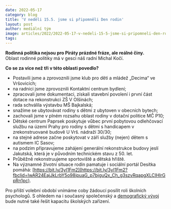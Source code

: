 ```yaml
---
date: 2022-05-17
category: blog
title: 'V neděli 15.5. jsme si připomněli Den rodin'
layout: post
author: mediální tým
image: articles/2022/2022-05-17-v-nedeli-15-5-jsme-si-pripomneli-den-rodin.png
tags:
---
```



**Rodinná politika nejsou pro Piráty prázdné fráze, ale reálné činy.**  
Oblast rodinné politiky má v gesci náš radní Michal Kočí.

**Co se za více než tři v této oblasti povedlo?**

-   Postavili jsme a zprovoznili jsme klub pro děti a mládež „Decima“ ve Vršovicích;
-   na radnici jsme zprovoznili Kontaktní centrum bydlení;
-   zpracovali jsme dokumentaci, získali stavební povolení i první část dotace na rekonstrukci ZŠ V Olšinách;
-   rada schválila výstavbu MŠ Bajkalská;
-   snažíme se ubytovávat rodiny s dětmi z ubytoven v obecních bytech;
-   zachovali jsme v plném rozsahu oblast rodiny v dotační politice MČ P10;
-   Dětské centrum Paprsek poskytuje vůbec první pobytovou odlehčovací službu na území Prahy pro rodiny s dětmi s handicapem v zrekonstruované budově U Vrš. nádraží 30/30;
-   na stejné adrese začne poskytovat v září služby (nejen) dětem s autismem IC Sasov;
-   na podzim připravujeme zahájení generální rekonstrukce budovy jeslí Jakutská, která je v původním technickém stavu z 50. let.
-   Průběžně rekonstruujeme sportoviště a dětská hřiště.
-   Na významné životní situace rodin pamatuje i sociální portál Desítka pomáhá:  [https://bit.ly/3yI1Fm2](https://bit.ly/3yI1Fm2?fbclid=IwAR24EajJkLrbY5o98ipuaG_p7bjguQx_Ch_g3szvRqapgXLCIHlrGpRn1pc).

Pro příští volební období vnímáme coby žádoucí posílit roli školních psychologů. S ohledem na i současný společenský a  [demografický vývoj](https://strategieprodesitku.cz/ke-stazeni/)  bude nutné také řešit kapacitu školských zařízení.
